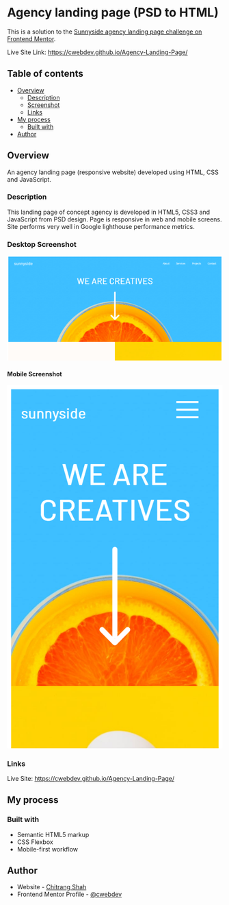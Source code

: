 # Agency landing page (PSD to HTML)

This is a solution to the [Sunnyside agency landing page challenge on Frontend Mentor](https://www.frontendmentor.io/challenges/sunnyside-agency-landing-page-7yVs3B6ef). 

Live Site Link: https://cwebdev.github.io/Agency-Landing-Page/
## Table of contents

- [Overview](#overview)
  - [Description](#description)
  - [Screenshot](#screenshot)
  - [Links](#links)
- [My process](#my-process)
  - [Built with](#built-with)  
- [Author](#author)


## Overview

An agency landing page (responsive website) developed using HTML, CSS and JavaScript.

### Description

This landing page of concept agency is developed in HTML5, CSS3 and JavaScript from PSD design. Page is responsive in web and mobile screens. Site performs very well in Google lighthouse performance metrics.

### Desktop Screenshot

![](./Agency_Desktop_Screen.png)

#### Mobile Screenshot

![](./Agency_Mobile_Screen.png)

### Links
Live Site: https://cwebdev.github.io/Agency-Landing-Page/

## My process

### Built with

- Semantic HTML5 markup
- CSS Flexbox
- Mobile-first workflow

## Author

- Website - [Chitrang Shah](https://chitrang.webflow.io/)
- Frontend Mentor Profile - [@cwebdev](https://www.frontendmentor.io/profile/cwebdev)

